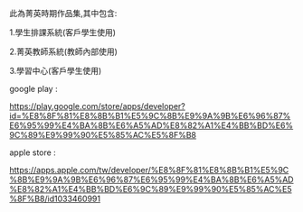此為菁英時期作品集,其中包含:

1.學生排課系統(客戶學生使用)

2.菁英教師系統(教師內部使用)

3.學習中心(客戶學生使用)

google play :

https://play.google.com/store/apps/developer?id=%E8%8F%81%E8%8B%B1%E5%9C%8B%E9%9A%9B%E6%96%87%E6%95%99%E4%BA%8B%E6%A5%AD%E8%82%A1%E4%BB%BD%E6%9C%89%E9%99%90%E5%85%AC%E5%8F%B8
        
apple store :

https://apps.apple.com/tw/developer/%E8%8F%81%E8%8B%B1%E5%9C%8B%E9%9A%9B%E6%96%87%E6%95%99%E4%BA%8B%E6%A5%AD%E8%82%A1%E4%BB%BD%E6%9C%89%E9%99%90%E5%85%AC%E5%8F%B8/id1033460991

